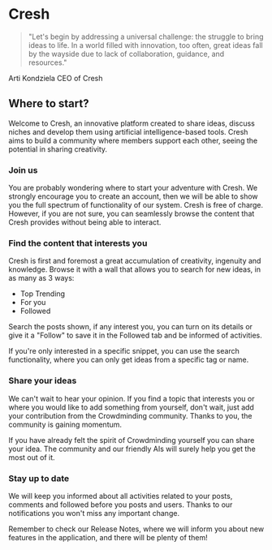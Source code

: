 # Cresh

> "Let's begin by addressing a universal challenge: the struggle to bring ideas to life. In a world filled with innovation, too often, great ideas fall by the wayside due to lack of collaboration, guidance, and resources."

Arti Kondziela CEO of Cresh

## Where to start?
Welcome to Cresh, an innovative platform created to share ideas, discuss niches and develop them using artificial intelligence-based tools. Cresh aims to build a community where members support each other, seeing the potential in sharing creativity.

### Join us
You are probably wondering where to start your adventure with Cresh. We strongly encourage you to create an account, then we will be able to show you the full spectrum of functionality of our system. Cresh is free of charge.
However, if you are not sure, you can seamlessly browse the content that Cresh provides without being able to interact.

### Find the content that interests you
Cresh is first and foremost a great accumulation of creativity, ingenuity and knowledge. Browse it with a wall that allows you to search for new ideas, in as many as 3 ways: 
 * Top Trending
 * For you
 * Followed
   
Search the posts shown, if any interest you, you can turn on its details or give it a "Follow" to save it in the Followed tab and be informed of activities.

If you're only interested in a specific snippet, you can use the search functionality, where you can only get ideas from a specific tag or name.

### Share your ideas
We can't wait to hear your opinion. If you find a topic that interests you or where you would like to add something from yourself, don't wait, just add your contribution from the Crowdminding community. Thanks to you, the community is gaining momentum.

If you have already felt the spirit of Crowdminding yourself you can share your idea. The community and our friendly AIs will surely help you get the most out of it.

### Stay up to date
We will keep you informed about all activities related to your posts, comments and followed before you posts and users. Thanks to our notifications you won't miss any important change.

Remember to check our Release Notes, where we will inform you about new features in the application, and there will be plenty of them!
